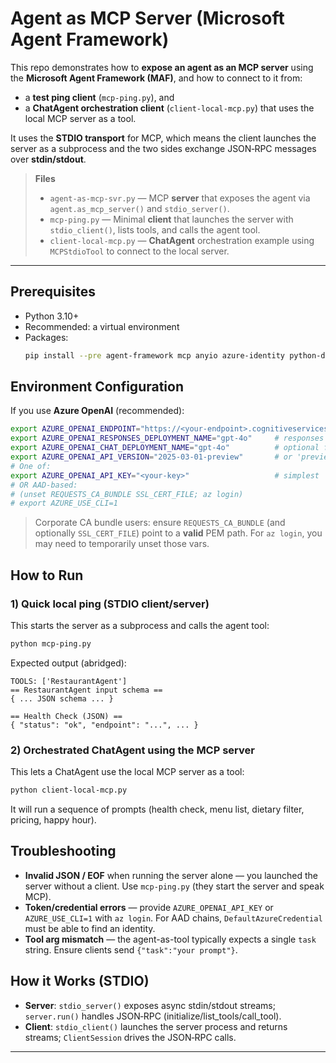 # Agent as MCP Server (Microsoft Agent Framework)

This repo demonstrates how to **expose an agent as an MCP server** using the **Microsoft Agent Framework (MAF)**, and how to connect to it from:
- a **test ping client** (`mcp-ping.py`), and
- a **ChatAgent orchestration client** (`client-local-mcp.py`) that uses the local MCP server as a tool.

It uses the **STDIO transport** for MCP, which means the client launches the server as a subprocess and the two sides exchange JSON‑RPC messages over **stdin/stdout**.

> **Files**
>
> - `agent-as-mcp-svr.py` — MCP **server** that exposes the agent via `agent.as_mcp_server()` and `stdio_server()`.
> - `mcp-ping.py` — Minimal **client** that launches the server with `stdio_client()`, lists tools, and calls the agent tool.
> - `client-local-mcp.py` — **ChatAgent** orchestration example using `MCPStdioTool` to connect to the local server.
>

---

## Prerequisites

- Python 3.10+
- Recommended: a virtual environment
- Packages:
  ```bash
  pip install --pre agent-framework mcp anyio azure-identity python-dotenv
  ```

## Environment Configuration

If you use **Azure OpenAI** (recommended):
```bash
export AZURE_OPENAI_ENDPOINT="https://<your-endpoint>.cognitiveservices.azure.com/"
export AZURE_OPENAI_RESPONSES_DEPLOYMENT_NAME="gpt-4o"     # responses / agent usage
export AZURE_OPENAI_CHAT_DEPLOYMENT_NAME="gpt-4o"          # optional for chat client
export AZURE_OPENAI_API_VERSION="2025-03-01-preview"       # or 'preview'
# One of:
export AZURE_OPENAI_API_KEY="<your-key>"                   # simplest
# OR AAD-based:
# (unset REQUESTS_CA_BUNDLE SSL_CERT_FILE; az login)
# export AZURE_USE_CLI=1
```

> Corporate CA bundle users: ensure `REQUESTS_CA_BUNDLE` (and optionally `SSL_CERT_FILE`) point to a **valid** PEM path. For `az login`, you may need to temporarily unset those vars.

## How to Run

### 1) Quick local ping (STDIO client/server)
This starts the server as a subprocess and calls the agent tool:

```bash
python mcp-ping.py
```

Expected output (abridged):
```
TOOLS: ['RestaurantAgent']
== RestaurantAgent input schema ==
{ ... JSON schema ... }

== Health Check (JSON) ==
{ "status": "ok", "endpoint": "...", ... }
```

### 2) Orchestrated ChatAgent using the MCP server
This lets a ChatAgent use the local MCP server as a tool:
```bash
python client-local-mcp.py
```

It will run a sequence of prompts (health check, menu list, dietary filter, pricing, happy hour).

## Troubleshooting

- **Invalid JSON / EOF** when running the server alone — you launched the server without a client. Use `mcp-ping.py` (they start the server and speak MCP).
- **Token/credential errors** — provide `AZURE_OPENAI_API_KEY` or `AZURE_USE_CLI=1` with `az login`. For AAD chains, `DefaultAzureCredential` must be able to find an identity.
- **Tool arg mismatch** — the agent-as-tool typically expects a single `task` string. Ensure clients send `{"task":"your prompt"}`.

## How it Works (STDIO)

- **Server**: `stdio_server()` exposes async stdin/stdout streams; `server.run()` handles JSON‑RPC (initialize/list_tools/call_tool).
- **Client**: `stdio_client()` launches the server process and returns streams; `ClientSession` drives the JSON‑RPC calls.

---
